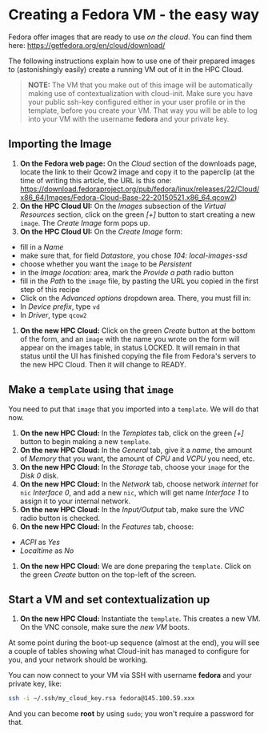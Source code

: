 # Creating a Fedora VM - the easy way

Fedora offer images that are ready to use _on the cloud_. You can find them here: https://getfedora.org/en/cloud/download/

The following instructions explain how to use one of their prepared images to (astonishingly easily) create a running VM out of it in the HPC Cloud.

>**NOTE:**
>The VM that you make out of this image will be automatically making use of contextualization with cloud-init. Make sure you have your public ssh-key configured either in your user profile or in the template, before you create your VM. That way you will be able to log into your VM with the username **fedora** and your private key.

## Importing the Image
1. **On the Fedora web page:** On the _Cloud_ section of the downloads page, locate the link to their Qcow2 image and copy it to the paperclip (at the time of writing this article, the URL is this one: https://download.fedoraproject.org/pub/fedora/linux/releases/22/Cloud/x86_64/Images/Fedora-Cloud-Base-22-20150521.x86_64.qcow2)
1. **On the HPC Cloud UI:** On the _Images_ subsection of the _Virtual Resources_ section, click on the green _[+]_ button to start creating a new `image`. The _Create Image_ form pops up.
1. **On the HPC Cloud UI:** On the _Create Image_ form:
 * fill in a _Name_
 * make sure that, for field _Datastore_, you chose _104: local-images-ssd_
 * choose whether you want the `image` to be _Persistent_
 * in the _Image location:_ area, mark the _Provide a path_ radio button
 * fill in the _Path_ to the `image` file, by pasting the URL you copied in the first step of this recipe
 * Click on the _Advanced options_ dropdown area. There, you must fill in:
  * In _Device prefix_, type `vd`
  * In _Driver_, type `qcow2`
1. **On the new HPC Cloud:** Click on the green _Create_ button at the bottom of the form, and an `image` with the name you wrote on the form will appear on the images table, in status LOCKED. It will remain in that status until the UI has finished copying the file from Fedora's servers to the new HPC Cloud. Then it will change to READY.

## Make a `template` using that `image`

You need to put that `image` that you imported into a `template`. We will do that now.

1. **On the new HPC Cloud:** In the _Templates_ tab, click on the green _[+]_ button to begin making a new `template`.
1. **On the new HPC Cloud:** In the _General_ tab, give it a _name_, the amount of _Memory_ that you want, the amount of _CPU_ and _VCPU_ you need, etc.
1. **On the new HPC Cloud:** In the _Storage_ tab, choose your `image` for the _Disk 0_ disk.
1. **On the new HPC Cloud:** In the _Network_ tab, choose network _internet_ for `nic` _Interface 0_, and add a new `nic`, which will get name _Interface 1_ to assign it to your internal network.
1. **On the new HPC Cloud:** In the _Input/Output_ tab, make sure the _VNC_ radio button is checked.
1. **On the new HPC Cloud:** In the _Features_ tab, choose:
  * _ACPI_ as _Yes_
  * _Localtime_ as _No_
1. **On the new HPC Cloud:** We are done preparing the `template`. Click on the green _Create_ button on the top-left of the screen.

## Start a VM and set contextualization up

1. **On the new HPC Cloud:** Instantiate the `template`. This creates a new VM. On the VNC console, make sure the _new VM_ boots. 

At some point during the boot-up sequence (almost at the end), you will see a couple of tables showing what Cloud-init has managed to configure for you, and your network should be working. 

You can now connect to your VM via SSH with username **fedora** and your private key, like:
```sh
ssh -i ~/.ssh/my_cloud_key.rsa fedora@145.100.59.xxx
```

And you can become **root** by using `sudo`; you won't require a password for that.